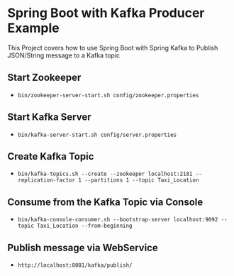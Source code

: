 # Spring Boot with Kafka Producer Example

This Project covers how to use Spring Boot with Spring Kafka to Publish JSON/String message to a Kafka topic
## Start Zookeeper
- `bin/zookeeper-server-start.sh config/zookeeper.properties`

## Start Kafka Server
- `bin/kafka-server-start.sh config/server.properties`

## Create Kafka Topic
- `bin/kafka-topics.sh --create --zookeeper localhost:2181 --replication-factor 1 --partitions 1 --topic Taxi_Location`

## Consume from the Kafka Topic via Console
- `bin/kafka-console-consumer.sh --bootstrap-server localhost:9092 --topic Taxi_Location --from-beginning`

## Publish message via WebService
- `http://localhost:8081/kafka/publish/`

